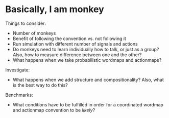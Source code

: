 # Basically, I am monkey

Things to consider:

- Number of monkeys
- Benefit of following the convention vs. not following it
- Run simulation with different number of signals and actions
- Do monkeys need to learn individually how to talk, or just as a group? Also, how to measure difference between one and the other?
- What happens when we take probabilistic wordmaps and actionmaps?

Investigate:

- What happens when we add structure and compositionality? Also, what is the best way to do this?

Benchmarks:

- What conditions have to be fulfilled in order for a coordinated wordmap and actionmap convention to be *likely*?